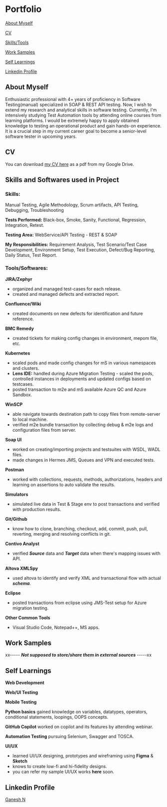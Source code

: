 # Portfolio
[About Myself](https://github.com/ganesh2524/Portfolio_Ganesh-N?tab=readme-ov-file#about-myself)

[CV](https://github.com/ganesh2524/Portfolio_Ganesh-N?tab=readme-ov-file#cv)

[Skills/Tools](https://github.com/ganesh2524/Portfolio_Ganesh-N?tab=readme-ov-file#toolssoftwares)

[Work Samples](https://github.com/ganesh2524/Portfolio_Ganesh-N?tab=readme-ov-file#work-samples)

[Self Learnings](https://github.com/ganesh2524/Portfolio_Ganesh-N?tab=readme-ov-file#self-learnings)

[Linkedin Profile](https://github.com/ganesh2524/Portfolio_Ganesh-N?tab=readme-ov-file#linkedin-profile)


## About Myself
Enthusiastic professional with 4+ years of proficiency in Software Testing(manual) specialized in SOAP & REST API testing.
Now, I wish to extend my research and analytical skills in software testing. Currently, I'm intensively studying Test Automation tools by attending online courses from learning platforms. I would be extremely happy to apply obtained knowledge to testing an operational product and gain hands-on experience. It is a crucial step in my current career goal to become a senior-level software tester in upcoming years.


## CV
You can download [my CV here](https://drive.google.com/drive/folders/17VsAeaY8z0fVn_KuR0nIWMCyogQboxue) as a pdf from my Google Drive.


## Skills and Softwares used in Project
### Skills:
Manual Testing, Agile Methodology, Scrum artifacts, API Testing, Debugging, Troubleshooting

**Tests Performed:**
Black-box, Smoke, Sanity, Functional, Regression, Integration, Retest.

**Testing Area:**
WebService/API Testing - REST & SOAP

**My Responsibilities:**
Requirement Analysis, Test Scenario/Test Case Development, Environment Setup, Test Execution, Defect/Bug Reporting, Daily Status, Test Report.

### Tools/Softwares:

**JIRA/Zephyr**
- organized and managed test-cases for each release.
- created and managed defects and extracted report.

**Confluence/Wiki**
- created documents on new defects for identification and future reference.

**BMC Remedy**
- created tickets for making config changes in environment, mepom file, etc.

**Kubernetes**
- scaled pods and made config changes for mS in various namespaces and clusters.
- **Lens IDE:** handled during Azure Migration Testing - scaled the pods, controlled instances in deployments and updated configs based on testcases.
- posted transaction to m2e and mS available Azure QC and Azure Sandbox.

**WinSCP**
- able navigate towards destination path to copy files from remote-server to local machine.
- verified m2e bundle transaction by collecting debug & m2e logs and configuration files from server.

**Soap UI**
- worked on creating/importing projects and testsuites with WSDL, WADL files.
- made changes in Hermes JMS, Queues and VPN and executed tests.

**Postman**
- worked with collections, requests, methods, authorizations, headers and learning on assertions to auto validate the results.

**Simulators**
- simulated live data in Test & Stage env to post transactions and verified with production results.

**Git/Github**
- know how to clone, branching, checkout, add, commit, push, pull, reverting, merging and resolving conflicts in git.

**Contivo Analyst**
- verified **_Source_** data and **_Target_** data when there's mapping issues with API.

**Altova XMLSpy**
- used altova to identify and verify XML and transactional flow with actual _**schema**_.

**Eclipse**
- posted transactions from eclipse using JMS-Test setup for Azure migration testing.

**Other Common Tools**
- Visual Studio Code, Notepad++, MS apps.

## Work Samples

xx----- **_Not supposed to store/share them in external sources_** -----xx


## Self Learnings

**Web Development**

**Web/UI Testing**

**Mobile Testing**

**Python basics** gained knowledge on variables, datatypes, operators, conditional statements, loopings, OOPS concepts.

**GitHub Copilot** worked on copilot and its features by attending webinar.

**Automation Testing** pursuing Selenium, Swagger and TOSCA.

**UI/UX**
- learned UI/UX designing, prototypes and wireframing using **Figma** & **Sketch**
- knows to create low-fi and hi-fidelity designs.
- you can refer my sample UI/UX works **here** soon.

 
## Linkedin Profile
<div class="badge-base LI-profile-badge" data-locale="en_US" data-size="large" data-theme="dark" data-type="VERTICAL" data-vanity="ganesh2524" data-version="v1"><a class="badge-base__link LI-simple-link" href="https://in.linkedin.com/in/ganesh2524?trk=profile-badge">Ganesh N</a></div>
